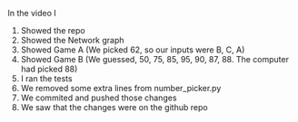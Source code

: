 In the video I
1. Showed the repo
2. Showed the Network graph
3. Showed Game A (We picked 62, so our inputs were B, C, A)
4. Showed Game B (We guessed, 50, 75, 85, 95, 90, 87, 88. The computer had picked 88)
5. I ran the tests
6. We removed some extra lines from number_picker.py
7. We commited and pushed those changes
8. We saw that the changes were on the github repo
